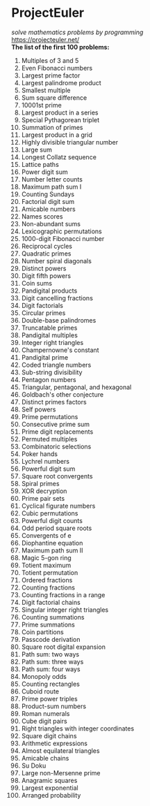 # ProjectEuler 
*solve mathematics problems by programming*  
https://projecteuler.net/   
**The list of the first 100 problems:**  
1. Multiples of 3 and 5  
2. Even Fibonacci numbers  
3. Largest prime factor  
4. Largest palindrome product  
5. Smallest multiple  
6. Sum square difference  
7. 10001st prime  
8. Largest product in a series  
9. Special Pythagorean triplet  
10. Summation of primes  
11. Largest product in a grid  
12. Highly divisible triangular number  
13. Large sum  
14. Longest Collatz sequence  
15. Lattice paths  
16. Power digit sum  
17. Number letter counts  
18. Maximum path sum I  
19. Counting Sundays  
20. Factorial digit sum  
21. Amicable numbers  
22. Names scores  
23. Non-abundant sums  
24. Lexicographic permutations  
25. 1000-digit Fibonacci number  
26. Reciprocal cycles  
27. Quadratic primes  
28. Number spiral diagonals  
29. Distinct powers  
30. Digit fifth powers  
31. Coin sums  
32. Pandigital products  
33. Digit cancelling fractions  
34. Digit factorials  
35. Circular primes  
36. Double-base palindromes  
37. Truncatable primes  
38. Pandigital multiples  
39. Integer right triangles  
40. Champernowne's constant  
41. Pandigital prime  
42. Coded triangle numbers  
43. Sub-string divisibility  
44. Pentagon numbers  
45. Triangular, pentagonal, and hexagonal  
46. Goldbach's other conjecture  
47. Distinct primes factors  
48. Self powers  
49. Prime permutations  
50. Consecutive prime sum  
51. Prime digit replacements  
52. Permuted multiples  
53. Combinatoric selections  
54. Poker hands  
55. Lychrel numbers  
56. Powerful digit sum  
57. Square root convergents  
58. Spiral primes  
59. XOR decryption  
60. Prime pair sets  
61. Cyclical figurate numbers  
62. Cubic permutations  
63. Powerful digit counts   
64. Odd period square roots   
65. Convergents of e  
66. Diophantine equation  
67. Maximum path sum II  
68. Magic 5-gon ring  
69. Totient maximum  
70. Totient permutation  
71. Ordered fractions  
72. Counting fractions  
73. Counting fractions in a range  
74. Digit factorial chains  
75. Singular integer right triangles  
76. Counting summations  
77. Prime summations  
78. Coin partitions  
79. Passcode derivation  
80. Square root digital expansion  
81. Path sum: two ways  
82. Path sum: three ways  
83. Path sum: four ways  
84. Monopoly odds  
85. Counting rectangles  
86. Cuboid route  
87. Prime power triples  
88. Product-sum numbers  
89. Roman numerals  
90. Cube digit pairs  
91. Right triangles with integer coordinates  
92. Square digit chains  
93. Arithmetic expressions  
94. Almost equilateral triangles  
95. Amicable chains  
96. Su Doku  
97. Large non-Mersenne prime  
98. Anagramic squares  
99. Largest exponential  
100. Arranged probability  
